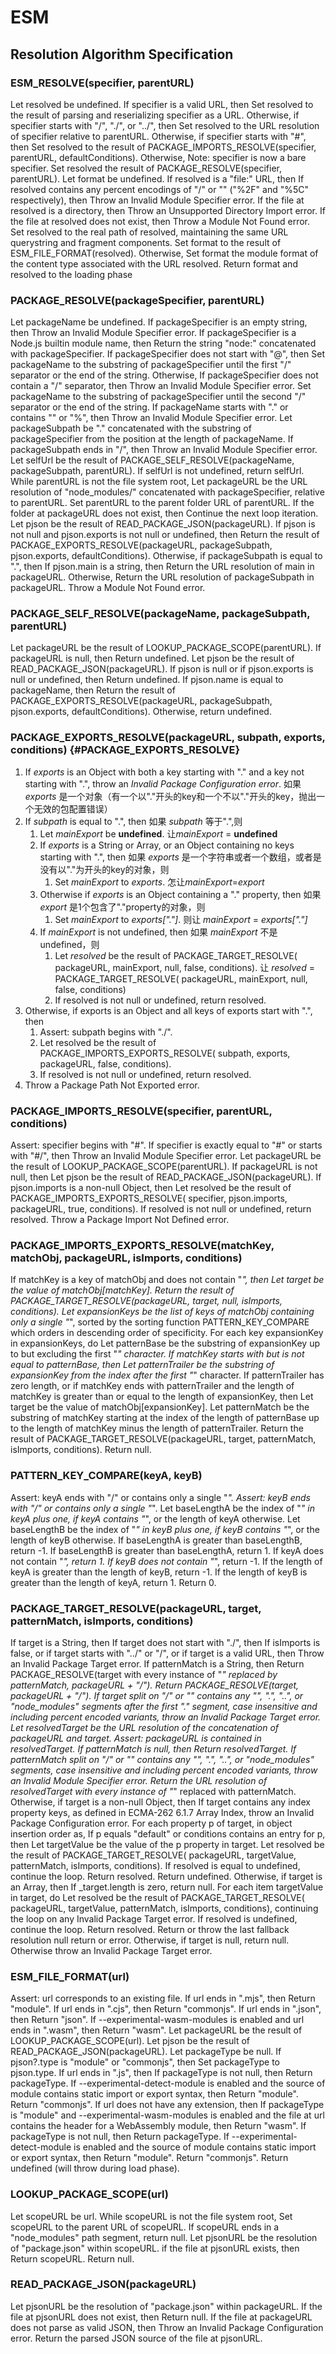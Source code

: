# ESM

## Resolution Algorithm Specification

### ESM_RESOLVE(specifier, parentURL)

Let resolved be undefined.
If specifier is a valid URL, then
Set resolved to the result of parsing and reserializing specifier as a URL.
Otherwise, if specifier starts with "/", "./", or "../", then
Set resolved to the URL resolution of specifier relative to parentURL.
Otherwise, if specifier starts with "#", then
Set resolved to the result of PACKAGE_IMPORTS_RESOLVE(specifier, parentURL, defaultConditions).
Otherwise,
Note: specifier is now a bare specifier.
Set resolved the result of PACKAGE_RESOLVE(specifier, parentURL).
Let format be undefined.
If resolved is a "file:" URL, then
If resolved contains any percent encodings of "/" or "\" ("%2F" and "%5C" respectively), then
Throw an Invalid Module Specifier error.
If the file at resolved is a directory, then
Throw an Unsupported Directory Import error.
If the file at resolved does not exist, then
Throw a Module Not Found error.
Set resolved to the real path of resolved, maintaining the same URL querystring and fragment components.
Set format to the result of ESM_FILE_FORMAT(resolved).
Otherwise,
Set format the module format of the content type associated with the URL resolved.
Return format and resolved to the loading phase

### PACKAGE_RESOLVE(packageSpecifier, parentURL)

Let packageName be undefined.
If packageSpecifier is an empty string, then
Throw an Invalid Module Specifier error.
If packageSpecifier is a Node.js builtin module name, then
Return the string "node:" concatenated with packageSpecifier.
If packageSpecifier does not start with "@", then
Set packageName to the substring of packageSpecifier until the first "/" separator or the end of the string.
Otherwise,
If packageSpecifier does not contain a "/" separator, then
Throw an Invalid Module Specifier error.
Set packageName to the substring of packageSpecifier until the second "/" separator or the end of the string.
If packageName starts with "." or contains "\" or "%", then
Throw an Invalid Module Specifier error.
Let packageSubpath be "." concatenated with the substring of packageSpecifier from the position at the length of packageName.
If packageSubpath ends in "/", then
Throw an Invalid Module Specifier error.
Let selfUrl be the result of PACKAGE_SELF_RESOLVE(packageName, packageSubpath, parentURL).
If selfUrl is not undefined, return selfUrl.
While parentURL is not the file system root,
Let packageURL be the URL resolution of "node_modules/" concatenated with packageSpecifier, relative to parentURL.
Set parentURL to the parent folder URL of parentURL.
If the folder at packageURL does not exist, then
Continue the next loop iteration.
Let pjson be the result of READ_PACKAGE_JSON(packageURL).
If pjson is not null and pjson.exports is not null or undefined, then
Return the result of PACKAGE_EXPORTS_RESOLVE(packageURL, packageSubpath, pjson.exports, defaultConditions).
Otherwise, if packageSubpath is equal to ".", then
If pjson.main is a string, then
Return the URL resolution of main in packageURL.
Otherwise,
Return the URL resolution of packageSubpath in packageURL.
Throw a Module Not Found error.

### PACKAGE_SELF_RESOLVE(packageName, packageSubpath, parentURL)

Let packageURL be the result of LOOKUP_PACKAGE_SCOPE(parentURL).
If packageURL is null, then
Return undefined.
Let pjson be the result of READ_PACKAGE_JSON(packageURL).
If pjson is null or if pjson.exports is null or undefined, then
Return undefined.
If pjson.name is equal to packageName, then
Return the result of PACKAGE_EXPORTS_RESOLVE(packageURL, packageSubpath, pjson.exports, defaultConditions).
Otherwise, return undefined.

### PACKAGE_EXPORTS_RESOLVE(packageURL, subpath, exports, conditions) {#PACKAGE_EXPORTS_RESOLVE}

1. If *exports* is an Object with both a key starting with "." and a key not starting with ".", throw an *Invalid Package Configuration error*.
如果 *exports* 是一个对象（有一个以"."开头的key和一个不以"."开头的key，抛出一个无效的包配置错误）
2. If *subpath* is equal to ".", then
如果 *subpath* 等于".",则
    1. Let *mainExport* be **undefined**.
    让*mainExport* = **undefined**
    2. If *exports* is a String or Array, or an Object containing no keys starting with ".", then
    如果 *exports* 是一个字符串或者一个数组，或者是没有以"."为开头的key的对象，则
        1. Set *mainExport* to *exports*.
        怎让*mainExport*=*export*
    3. Otherwise if *exports* is an Object containing a "." property, then
    如果 *export* 是1个包含了"."property的对象，则
        1. Set *mainExport* to *exports["."]*.
        则让 *mainExport* = *exports["."]*
    4. If *mainExport* is not undefined, then
    如果 *mainExport* 不是undefined，则
        1. Let *resolved* be the result of PACKAGE_TARGET_RESOLVE( packageURL, mainExport, null, false, conditions).
        让 *resolved* = PACKAGE_TARGET_RESOLVE( packageURL, mainExport, null, false, conditions)
        2. If resolved is not null or undefined, return resolved.
3. Otherwise, if exports is an Object and all keys of exports start with ".", then
    1. Assert: subpath begins with "./".
    2. Let resolved be the result of PACKAGE_IMPORTS_EXPORTS_RESOLVE( subpath, exports, packageURL, false, conditions).
    3. If resolved is not null or undefined, return resolved.
4. Throw a Package Path Not Exported error.

### PACKAGE_IMPORTS_RESOLVE(specifier, parentURL, conditions)

Assert: specifier begins with "#".
If specifier is exactly equal to "#" or starts with "#/", then
Throw an Invalid Module Specifier error.
Let packageURL be the result of LOOKUP_PACKAGE_SCOPE(parentURL).
If packageURL is not null, then
Let pjson be the result of READ_PACKAGE_JSON(packageURL).
If pjson.imports is a non-null Object, then
Let resolved be the result of PACKAGE_IMPORTS_EXPORTS_RESOLVE( specifier, pjson.imports, packageURL, true, conditions).
If resolved is not null or undefined, return resolved.
Throw a Package Import Not Defined error.

### PACKAGE_IMPORTS_EXPORTS_RESOLVE(matchKey, matchObj, packageURL, isImports, conditions)

If matchKey is a key of matchObj and does not contain "*", then
Let target be the value of matchObj[matchKey].
Return the result of PACKAGE_TARGET_RESOLVE(packageURL, target, null, isImports, conditions).
Let expansionKeys be the list of keys of matchObj containing only a single "*", sorted by the sorting function PATTERN_KEY_COMPARE which orders in descending order of specificity.
For each key expansionKey in expansionKeys, do
Let patternBase be the substring of expansionKey up to but excluding the first "*" character.
If matchKey starts with but is not equal to patternBase, then
Let patternTrailer be the substring of expansionKey from the index after the first "*" character.
If patternTrailer has zero length, or if matchKey ends with patternTrailer and the length of matchKey is greater than or equal to the length of expansionKey, then
Let target be the value of matchObj[expansionKey].
Let patternMatch be the substring of matchKey starting at the index of the length of patternBase up to the length of matchKey minus the length of patternTrailer.
Return the result of PACKAGE_TARGET_RESOLVE(packageURL, target, patternMatch, isImports, conditions).
Return null.

### PATTERN_KEY_COMPARE(keyA, keyB)

Assert: keyA ends with "/" or contains only a single "*".
Assert: keyB ends with "/" or contains only a single "*".
Let baseLengthA be the index of "*" in keyA plus one, if keyA contains "*", or the length of keyA otherwise.
Let baseLengthB be the index of "*" in keyB plus one, if keyB contains "*", or the length of keyB otherwise.
If baseLengthA is greater than baseLengthB, return -1.
If baseLengthB is greater than baseLengthA, return 1.
If keyA does not contain "*", return 1.
If keyB does not contain "*", return -1.
If the length of keyA is greater than the length of keyB, return -1.
If the length of keyB is greater than the length of keyA, return 1.
Return 0.

### PACKAGE_TARGET_RESOLVE(packageURL, target, patternMatch, isImports, conditions)

If target is a String, then
If target does not start with "./", then
If isImports is false, or if target starts with "../" or "/", or if target is a valid URL, then
Throw an Invalid Package Target error.
If patternMatch is a String, then
Return PACKAGE_RESOLVE(target with every instance of "*" replaced by patternMatch, packageURL + "/").
Return PACKAGE_RESOLVE(target, packageURL + "/").
If target split on "/" or "\" contains any "", ".", "..", or "node_modules" segments after the first "." segment, case insensitive and including percent encoded variants, throw an Invalid Package Target error.
Let resolvedTarget be the URL resolution of the concatenation of packageURL and target.
Assert: packageURL is contained in resolvedTarget.
If patternMatch is null, then
Return resolvedTarget.
If patternMatch split on "/" or "\" contains any "", ".", "..", or "node_modules" segments, case insensitive and including percent encoded variants, throw an Invalid Module Specifier error.
Return the URL resolution of resolvedTarget with every instance of "*" replaced with patternMatch.
Otherwise, if target is a non-null Object, then
If target contains any index property keys, as defined in ECMA-262 6.1.7 Array Index, throw an Invalid Package Configuration error.
For each property p of target, in object insertion order as,
If p equals "default" or conditions contains an entry for p, then
Let targetValue be the value of the p property in target.
Let resolved be the result of PACKAGE_TARGET_RESOLVE( packageURL, targetValue, patternMatch, isImports, conditions).
If resolved is equal to undefined, continue the loop.
Return resolved.
Return undefined.
Otherwise, if target is an Array, then
If _target.length is zero, return null.
For each item targetValue in target, do
Let resolved be the result of PACKAGE_TARGET_RESOLVE( packageURL, targetValue, patternMatch, isImports, conditions), continuing the loop on any Invalid Package Target error.
If resolved is undefined, continue the loop.
Return resolved.
Return or throw the last fallback resolution null return or error.
Otherwise, if target is null, return null.
Otherwise throw an Invalid Package Target error.

### ESM_FILE_FORMAT(url)

Assert: url corresponds to an existing file.
If url ends in ".mjs", then
Return "module".
If url ends in ".cjs", then
Return "commonjs".
If url ends in ".json", then
Return "json".
If --experimental-wasm-modules is enabled and url ends in ".wasm", then
Return "wasm".
Let packageURL be the result of LOOKUP_PACKAGE_SCOPE(url).
Let pjson be the result of READ_PACKAGE_JSON(packageURL).
Let packageType be null.
If pjson?.type is "module" or "commonjs", then
Set packageType to pjson.type.
If url ends in ".js", then
If packageType is not null, then
Return packageType.
If --experimental-detect-module is enabled and the source of module contains static import or export syntax, then
Return "module".
Return "commonjs".
If url does not have any extension, then
If packageType is "module" and --experimental-wasm-modules is enabled and the file at url contains the header for a WebAssembly module, then
Return "wasm".
If packageType is not null, then
Return packageType.
If --experimental-detect-module is enabled and the source of module contains static import or export syntax, then
Return "module".
Return "commonjs".
Return undefined (will throw during load phase).

### LOOKUP_PACKAGE_SCOPE(url)

Let scopeURL be url.
While scopeURL is not the file system root,
Set scopeURL to the parent URL of scopeURL.
If scopeURL ends in a "node_modules" path segment, return null.
Let pjsonURL be the resolution of "package.json" within scopeURL.
if the file at pjsonURL exists, then
Return scopeURL.
Return null.

### READ_PACKAGE_JSON(packageURL)

Let pjsonURL be the resolution of "package.json" within packageURL.
If the file at pjsonURL does not exist, then
Return null.
If the file at packageURL does not parse as valid JSON, then
Throw an Invalid Package Configuration error.
Return the parsed JSON source of the file at pjsonURL.